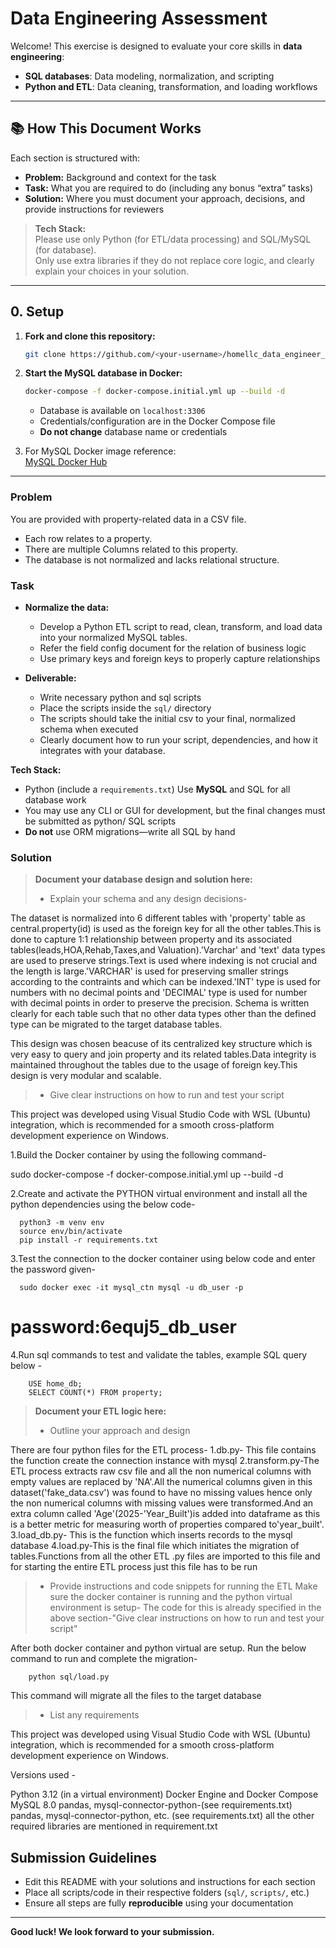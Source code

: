 # Data Engineering Assessment

Welcome! This exercise is designed to evaluate your core skills in **data engineering**:

- **SQL databases**: Data modeling, normalization, and scripting
- **Python and ETL**: Data cleaning, transformation, and loading workflows

---

## 📚 How This Document Works

Each section is structured with:

- **Problem:** Background and context for the task
- **Task:** What you are required to do (including any bonus “extra” tasks)
- **Solution:** Where you must document your approach, decisions, and provide instructions for reviewers

> **Tech Stack:**  
> Please use only Python (for ETL/data processing) and SQL/MySQL (for database).  
> Only use extra libraries if they do not replace core logic, and clearly explain your choices in your solution.

---

## 0. Setup

1. **Fork and clone this repository:**
    ```bash
    git clone https://github.com/<your-username>/homellc_data_engineer_assessment_skeleton.git
    ```
2. **Start the MySQL database in Docker:**
    ```bash
    docker-compose -f docker-compose.initial.yml up --build -d
    ```
    - Database is available on `localhost:3306`
    - Credentials/configuration are in the Docker Compose file
    - **Do not change** database name or credentials

3. For MySQL Docker image reference:  
   [MySQL Docker Hub](https://hub.docker.com/_/mysql)

---

### Problem

You are provided with property-related data in a CSV file.
- Each row relates to a property.
- There are multiple Columns related to this property.
- The database is not normalized and lacks relational structure.


### Task

- **Normalize the data:**
  - Develop a Python ETL script to read, clean, transform, and load   data into your normalized MySQL tables.
  - Refer the field config document for the relation of business logic
  - Use primary keys and foreign keys to properly capture relationships

- **Deliverable:**
  - Write necessary python and sql scripts
  - Place the scripts inside the `sql/` directory
  - The scripts should take the initial csv to your final, normalized schema when executed
  - Clearly document how to run your script, dependencies, and how it integrates with your database.

**Tech Stack:**  
- Python (include a `requirements.txt`)
Use **MySQL** and SQL for all database work  
- You may use any CLI or GUI for development, but the final changes must be submitted as python/ SQL scripts 
- **Do not** use ORM migrations—write all SQL by hand

### Solution

> **Document your database design and solution here:**  
> - Explain your schema and any design decisions-

The dataset is normalized into 6 different tables with 'property' table as central.property(id) is used as the foreign key for all the other tables.This is done to capture 1:1 relationship between property and its associated tables(leads,HOA,Rehab,Taxes,and Valuation).'Varchar' and 'text' data types are used to preserve strings.Text is used where indexing is not crucial and the length is large.'VARCHAR' is used for preserving smaller strings according to the contraints and which can be indexed.'INT' type is used for numbers with no decimal points and 'DECIMAL' type is used for number with decimal points in order to preserve the precision.
Schema is written clearly for each table such that no other data types other than the defined type can be migrated to the target database tables.

This design was chosen beacuse of its centralized key structure which is very easy to query and join property and its related tables.Data integrity is maintained throughout the tables due to the usage of foreign key.This design is very modular and scalable.

> - Give clear instructions on how to run and test your script

This project was developed using Visual Studio Code with WSL (Ubuntu) integration, which is recommended for a smooth cross-platform development experience on Windows.

1.Build the Docker container by using the following command-

  sudo docker-compose -f docker-compose.initial.yml up --build -d

2.Create and activate the PYTHON virtual environment and install all the python dependencies using the below code-

      python3 -m venv env
      source env/bin/activate
      pip install -r requirements.txt

3.Test the connection to the docker container using below code and enter the password given-

      sudo docker exec -it mysql_ctn mysql -u db_user -p
 # password:6equj5_db_user

4.Run sql commands to test and validate the tables, example SQL query below -

        USE home_db;
        SELECT COUNT(*) FROM property;
   

> **Document your ETL logic here:**  
> - Outline your approach and design  

There are four python files for the ETL process-
1.db.py- This file contains the function create the connection instance with mysql
2.transform.py-The ETL process extracts raw csv file and all the non numerical columns with empty values are replaced by 'NA'.All the numerical columns given in this dataset('fake_data.csv') was found to have no missing values hence only the non numerical columns with missing values were transformed.And an extra column called 'Age'(2025-'Year_Built')is added into dataframe as this is a better metric for measuring worth of properties compared to'year_built'.
3.load_db.py- This is the function which inserts records to the mysql database
4.load.py-This is the final file which initiates the migration of tables.Functions from all the other ETL .py files are imported to this file and for starting the entire ETL process just this file has to be run

> - Provide instructions and code snippets for running the ETL 
 Make sure the docker container is running and the python virtual environment is setup- The code for this is already specified in the above section-"Give clear instructions on how to run and test your script"

 After both docker container and python virtual are setup.
 Run the below command to run and complete the migration-
 
        python sql/load.py

This command will migrate all the files to the target database

> - List any requirements

This project was developed using Visual Studio Code with WSL (Ubuntu) integration, which is recommended for a smooth cross-platform development experience on Windows.

Versions used -

 Python 3.12 (in a virtual environment)
 Docker Engine and Docker Compose
 MySQL 8.0
 pandas, mysql-connector-python-(see requirements.txt)
pandas, mysql-connector-python, etc. (see requirements.txt)
 all the other required libraries are mentioned in requirement.txt

## Submission Guidelines

- Edit this README with your solutions and instructions for each section
- Place all scripts/code in their respective folders (`sql/`, `scripts/`, etc.)
- Ensure all steps are fully **reproducible** using your documentation

---

**Good luck! We look forward to your submission.**

